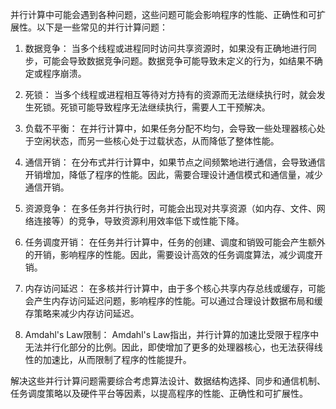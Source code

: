 并行计算中可能会遇到各种问题，这些问题可能会影响程序的性能、正确性和可扩展性。以下是一些常见的并行计算问题：

1. 数据竞争： 当多个线程或进程同时访问共享资源时，如果没有正确地进行同步，可能会导致数据竞争问题。数据竞争可能导致未定义的行为，如结果不确定或程序崩溃。

2. 死锁： 当多个线程或进程相互等待对方持有的资源而无法继续执行时，就会发生死锁。死锁可能导致程序无法继续执行，需要人工干预解决。

3. 负载不平衡： 在并行计算中，如果任务分配不均匀，会导致一些处理器核心处于空闲状态，而另一些核心处于过载状态，从而降低了整体性能。

4. 通信开销： 在分布式并行计算中，如果节点之间频繁地进行通信，会导致通信开销增加，降低了程序的性能。因此，需要合理设计通信模式和通信量，减少通信开销。

5. 资源竞争： 在多任务并行执行时，可能会出现对共享资源（如内存、文件、网络连接等）的竞争，导致资源利用效率低下或性能下降。

6. 任务调度开销： 在任务并行计算中，任务的创建、调度和销毁可能会产生额外的开销，影响程序的性能。因此，需要设计高效的任务调度算法，减少调度开销。

7. 内存访问延迟： 在多核并行计算中，由于多个核心共享内存总线或缓存，可能会产生内存访问延迟问题，影响程序的性能。可以通过合理设计数据布局和缓存策略来减少内存访问延迟。

8. Amdahl's Law限制： Amdahl's Law指出，并行计算的加速比受限于程序中无法并行化部分的比例。因此，即使增加了更多的处理器核心，也无法获得线性的加速比，从而限制了程序的性能提升。

解决这些并行计算问题需要综合考虑算法设计、数据结构选择、同步和通信机制、任务调度策略以及硬件平台等因素，以提高程序的性能、正确性和可扩展性。